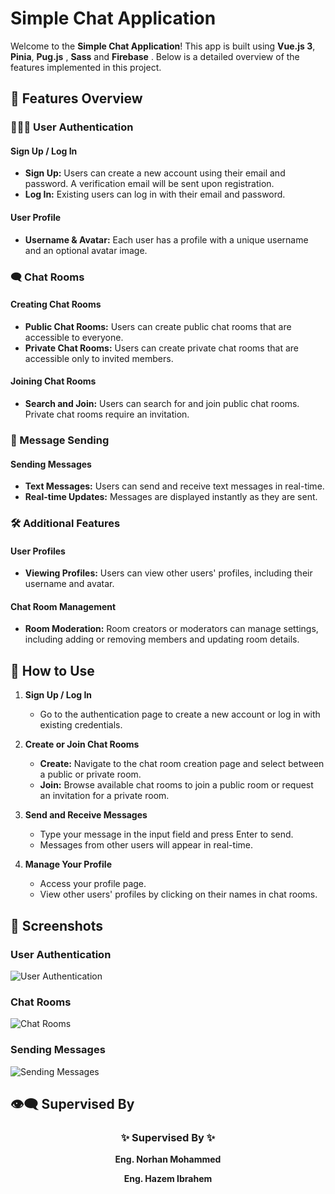 # Simple Chat Application

Welcome to the **Simple Chat Application**! This app is built using **Vue.js 3**, **Pinia**, **Pug.js** , **Sass** and **Firebase** . Below is a detailed overview of the features implemented in this project.

## 🎯 Features Overview

### 🧑‍🤝‍🧑 User Authentication

#### **Sign Up / Log In**
- **Sign Up:** Users can create a new account using their email and password. A verification email will be sent upon registration.
- **Log In:** Existing users can log in with their email and password.

#### **User Profile**
- **Username & Avatar:** Each user has a profile with a unique username and an optional avatar image.

### 🗨️ Chat Rooms

#### **Creating Chat Rooms**
- **Public Chat Rooms:** Users can create public chat rooms that are accessible to everyone.
- **Private Chat Rooms:** Users can create private chat rooms that are accessible only to invited members.

#### **Joining Chat Rooms**
- **Search and Join:** Users can search for and join public chat rooms. Private chat rooms require an invitation.

### 💬 Message Sending

#### **Sending Messages**
- **Text Messages:** Users can send and receive text messages in real-time.
- **Real-time Updates:** Messages are displayed instantly as they are sent.

### 🛠️ Additional Features

#### **User Profiles**
- **Viewing Profiles:** Users can view other users' profiles, including their username and avatar.

#### **Chat Room Management**
- **Room Moderation:** Room creators or moderators can manage settings, including adding or removing members and updating room details.

## 🚀 How to Use

1. **Sign Up / Log In**
   - Go to the authentication page to create a new account or log in with existing credentials.

2. **Create or Join Chat Rooms**
   - **Create:** Navigate to the chat room creation page and select between a public or private room.
   - **Join:** Browse available chat rooms to join a public room or request an invitation for a private room.

3. **Send and Receive Messages**
   - Type your message in the input field and press Enter to send.
   - Messages from other users will appear in real-time.

4. **Manage Your Profile**
   - Access your profile page.
   - View other users' profiles by clicking on their names in chat rooms.

## 📸 Screenshots

### **User Authentication**
![User Authentication](./docs/screenshots/authentication.png)

### **Chat Rooms**
![Chat Rooms](./docs/screenshots/chat-rooms.png)

### **Sending Messages**
![Sending Messages](./docs/screenshots/messages.png)


## 👁️‍🗨️ Supervised By

<div align="center">
  <h3>✨ Supervised By ✨</h3>
  <p><strong>Eng. Norhan Mohammed</strong></p>
  <p><strong>Eng. Hazem Ibrahem</strong></p>
</div>



